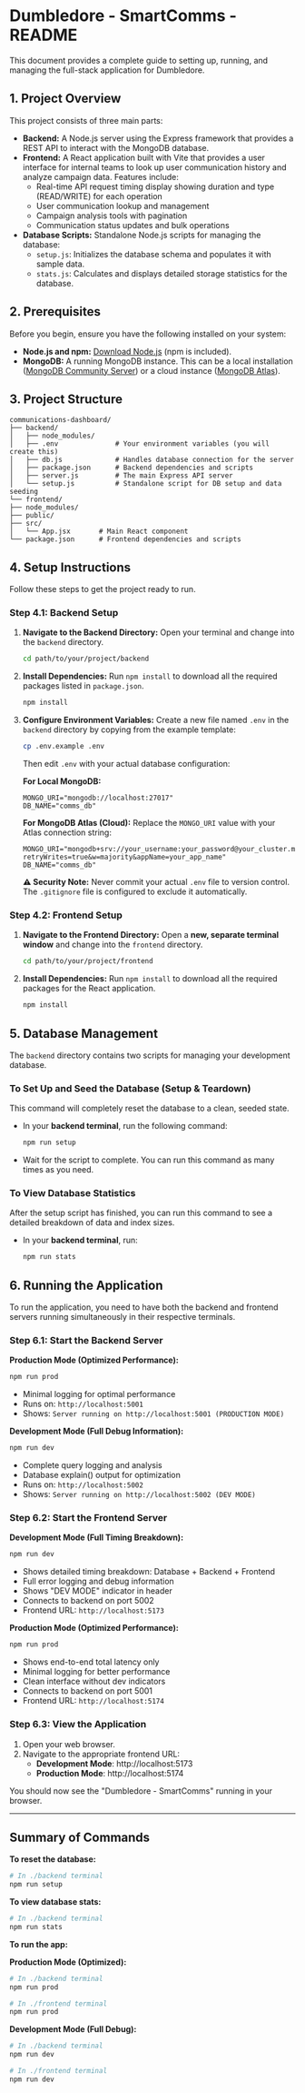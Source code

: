 # Dumbledore - SmartComms - README

This document provides a complete guide to setting up, running, and managing the full-stack application for Dumbledore.

## 1. Project Overview

This project consists of three main parts:
* **Backend:** A Node.js server using the Express framework that provides a REST API to interact with the MongoDB database.
* **Frontend:** A React application built with Vite that provides a user interface for internal teams to look up user communication history and analyze campaign data. Features include:
    * Real-time API request timing display showing duration and type (READ/WRITE) for each operation
    * User communication lookup and management
    * Campaign analysis tools with pagination
    * Communication status updates and bulk operations
* **Database Scripts:** Standalone Node.js scripts for managing the database:
    * `setup.js`: Initializes the database schema and populates it with sample data.
    * `stats.js`: Calculates and displays detailed storage statistics for the database.

## 2. Prerequisites

Before you begin, ensure you have the following installed on your system:
* **Node.js and npm:** [Download Node.js](https://nodejs.org/) (npm is included).
* **MongoDB:** A running MongoDB instance. This can be a local installation ([MongoDB Community Server](https://www.mongodb.com/try/download/community)) or a cloud instance ([MongoDB Atlas](https://www.mongodb.com/cloud/atlas/register)).

## 3. Project Structure
```
communications-dashboard/
├── backend/
│   ├── node_modules/
│   ├── .env              # Your environment variables (you will create this)
│   ├── db.js             # Handles database connection for the server
│   ├── package.json      # Backend dependencies and scripts
│   ├── server.js         # The main Express API server
│   └── setup.js          # Standalone script for DB setup and data seeding
└── frontend/
├── node_modules/
├── public/
├── src/
│   └── App.jsx       # Main React component
└── package.json      # Frontend dependencies and scripts
```

## 4. Setup Instructions

Follow these steps to get the project ready to run.

### Step 4.1: Backend Setup

1.  **Navigate to the Backend Directory:**
    Open your terminal and change into the `backend` directory.
    ```bash
    cd path/to/your/project/backend
    ```

2.  **Install Dependencies:**
    Run `npm install` to download all the required packages listed in `package.json`.
    ```bash
    npm install
    ```

3.  **Configure Environment Variables:**
    Create a new file named `.env` in the `backend` directory by copying from the example template:
    ```bash
    cp .env.example .env
    ```
    
    Then edit `.env` with your actual database configuration:
    
    **For Local MongoDB:**
    ```
    MONGO_URI="mongodb://localhost:27017"
    DB_NAME="comms_db"
    ```
    
    **For MongoDB Atlas (Cloud):**
    Replace the `MONGO_URI` value with your Atlas connection string:
    ```
    MONGO_URI="mongodb+srv://your_username:your_password@your_cluster.mongodb.net/?retryWrites=true&w=majority&appName=your_app_name"
    DB_NAME="comms_db"
    ```
    
    **⚠️ Security Note:** Never commit your actual `.env` file to version control. The `.gitignore` file is configured to exclude it automatically.

### Step 4.2: Frontend Setup

1.  **Navigate to the Frontend Directory:**
    Open a **new, separate terminal window** and change into the `frontend` directory.
    ```bash
    cd path/to/your/project/frontend
    ```

2.  **Install Dependencies:**
    Run `npm install` to download all the required packages for the React application.
    ```bash
    npm install
    ```

## 5. Database Management

The `backend` directory contains two scripts for managing your development database.

### To Set Up and Seed the Database (Setup & Teardown)

This command will completely reset the database to a clean, seeded state.

* In your **backend terminal**, run the following command:
    ```bash
    npm run setup
    ```
* Wait for the script to complete. You can run this command as many times as you need.

### To View Database Statistics

After the setup script has finished, you can run this command to see a detailed breakdown of data and index sizes.

* In your **backend terminal**, run:
    ```bash
    npm run stats
    ```

## 6. Running the Application

To run the application, you need to have both the backend and frontend servers running simultaneously in their respective terminals.

### Step 6.1: Start the Backend Server

**Production Mode (Optimized Performance):**
```bash
npm run prod
```
- Minimal logging for optimal performance
- Runs on: `http://localhost:5001`
- Shows: `Server running on http://localhost:5001 (PRODUCTION MODE)`

**Development Mode (Full Debug Information):**
```bash
npm run dev
```
- Complete query logging and analysis
- Database explain() output for optimization
- Runs on: `http://localhost:5002`
- Shows: `Server running on http://localhost:5002 (DEV MODE)`

### Step 6.2: Start the Frontend Server

**Development Mode (Full Timing Breakdown):**
```bash
npm run dev
```
- Shows detailed timing breakdown: Database + Backend + Frontend
- Full error logging and debug information
- Shows "DEV MODE" indicator in header
- Connects to backend on port 5002
- Frontend URL: `http://localhost:5173`

**Production Mode (Optimized Performance):**
```bash
npm run prod
```
- Shows end-to-end total latency only
- Minimal logging for better performance
- Clean interface without dev indicators
- Connects to backend on port 5001
- Frontend URL: `http://localhost:5174`

### Step 6.3: View the Application

1.  Open your web browser.
2.  Navigate to the appropriate frontend URL:
    - **Development Mode**: http://localhost:5173
    - **Production Mode**: http://localhost:5174

You should now see the "Dumbledore - SmartComms" running in your browser.

---
## Summary of Commands

**To reset the database:**
```bash
# In ./backend terminal
npm run setup
```

**To view database stats:**
```bash
# In ./backend terminal
npm run stats
```

**To run the app:**

**Production Mode (Optimized):**
```bash
# In ./backend terminal
npm run prod

# In ./frontend terminal  
npm run prod
```

**Development Mode (Full Debug):**
```bash
# In ./backend terminal
npm run dev

# In ./frontend terminal
npm run dev
```